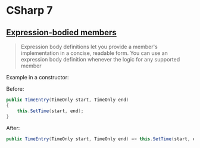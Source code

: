 # CSharp 7

## [Expression-bodied members](https://learn.microsoft.com/en-us/dotnet/csharp/programming-guide/statements-expressions-operators/expression-bodied-members)

>Expression body definitions let you provide a member's implementation in a concise, readable form. You can use an expression body definition whenever the logic for any supported member
>

Example in a constructor:

Before:

```csharp
public TimeEntry(TimeOnly start, TimeOnly end)
{
    this.SetTime(start, end);
}
```

After:
```csharp
public TimeEntry(TimeOnly start, TimeOnly end) => this.SetTime(start, end);
```


